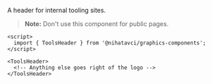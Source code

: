 A header for internal tooling sites.

> **Note:** Don't use this component for public pages.

```svelte
<script>
  import { ToolsHeader } from '@nihatavci/graphics-components';
</script>

<ToolsHeader>
  <!-- Anything else goes right of the logo -->
</ToolsHeader>
```
